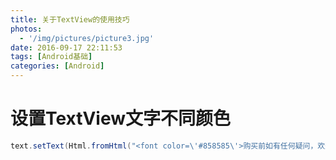 ```yaml
---
title: 关于TextView的使用技巧
photos:
  - '/img/pictures/picture3.jpg'
date: 2016-09-17 22:11:53
tags: [Android基础]
categories: [Android]
---
```


# 设置TextView文字不同颜色

```java
text.setText(Html.fromHtml("<font color=\'#858585\'>购买前如有任何疑问，欢迎使用：</font><font color=\'#f02387\'><U>购物咨询</U></font>"));
```
